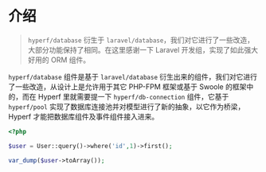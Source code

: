 # 介绍

> `hyperf/database` 衍生于 `laravel/database`，我们对它进行了一些改造，大部分功能保持了相同。在这里感谢一下 Laravel 开发组，实现了如此强大好用的 ORM 组件。

`hyperf/database` 组件是基于 `laravel/database` 衍生出来的组件，我们对它进行了一些改造，从设计上是允许用于其它 PHP-FPM 框架或基于 Swoole 的框架中的，而在 Hyperf 里就需要提一下 `hyperf/db-connection` 组件，它基于 `hyperf/pool` 实现了数据库连接池并对模型进行了新的抽象，以它作为桥梁，Hyperf 才能把数据库组件及事件组件接入进来。

```php
<?php

$user = User::query()->where('id',1)->first();

var_dump($user->toArray());
```

